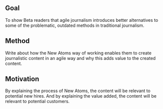 ## Goal
To show Beta readers that agile journalism introduces better alternatives to some of the problematic, outdated methods in traditional journalism.

## Method

Write about how the New Atoms way of working enables them to create journalistic content in an agile way and why this adds value to the created content.

## Motivation

By explaining the process of New Atoms, the content will be relevant to potential new hires. And by explaining the value added, the content will be relevant to potential customers.
